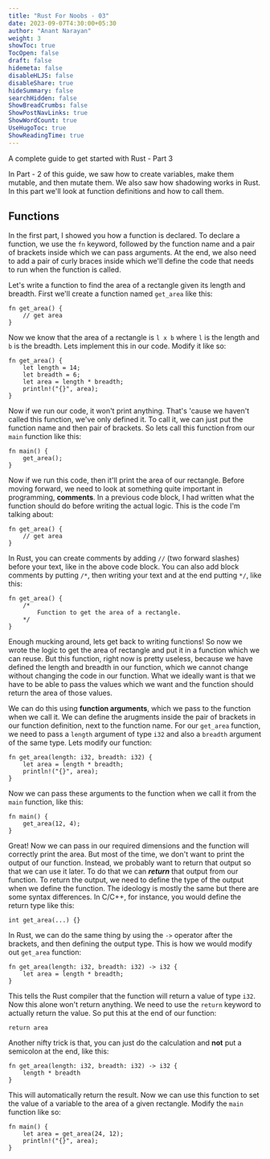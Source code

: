 ```yaml
---
title: "Rust For Noobs - 03"
date: 2023-09-07T4:30:00+05:30
author: "Anant Narayan"
weight: 3
showToc: true
TocOpen: false
draft: false
hidemeta: false
disableHLJS: false
disableShare: true
hideSummary: false
searchHidden: false
ShowBreadCrumbs: false
ShowPostNavLinks: true
ShowWordCount: true
UseHugoToc: true
ShowReadingTime: true
---
```


A complete guide to get started with Rust - Part 3

<!--more-->

In Part - 2 of this guide, we saw how to create variables, make them mutable, and then mutate them. We also saw how shadowing works in Rust. In this part we'll look at function definitions and how to call them.

## Functions
In the first part, I showed you how a function is declared. To declare a function, we use the `fn` keyword, followed by the function name and a pair of brackets inside which we can pass arguments. At the end, we also need to add a pair of curly braces inside which we'll define the code that needs to run when the function is called.

Let's write a function to find the area of a rectangle given its length and breadth. First we'll create a function named `get_area` like this:
```
fn get_area() {
    // get area
}
```

Now we know that the area of a rectangle is `l x b` where `l` is the length and `b` is the breadth. Lets implement this in our code. Modify it like so:
```
fn get_area() {
    let length = 14;
    let breadth = 6;
    let area = length * breadth;
    println!("{}", area);
}
```
Now if we run our code, it won't print anything. That's 'cause we haven't called this function, we've only defined it. To call it, we can just put the function name and then pair of brackets. So lets call this function from our `main` function like this:
```
fn main() {
    get_area();
}
```

Now if we run this code, then it'll print the area of our rectangle. Before moving forward, we need to look at something quite important in programming, **comments**. In a previous code block, I had written what the function should do before writing the actual logic. This is the code I'm talking about:
```
fn get_area() {
    // get area
}
```
In Rust, you can create comments by adding `//` (two forward slashes) before your text, like in the above code block. You can also add block comments by putting `/*`, then writing your text and at the end putting `*/`, like this:
```
fn get_area() {
    /* 
        Function to get the area of a rectangle.
    */
}
```

Enough mucking around, lets get back to writing functions! So now we wrote the logic to get the area of rectangle and put it in a function which we can reuse. But this function, right now is pretty useless, because we have defined the length and breadth in our function, which we cannot change without changing the code in our function. What we ideally want is that we have to be able to pass the values which we want and the function should return the area of those values.

We can do this using **function arguments**, which we pass to the function when we call it. We can define the arugments inside the pair of brackets in our function definition, next to the function name. For our `get_area` function, we need to pass a `length` argument of type `i32` and also a `breadth` argument of the same type. Lets modify our function:
```
fn get_area(length: i32, breadth: i32) {
    let area = length * breadth;
    println!("{}", area);
}
```
Now we can pass these arguments to the function when we call it from the `main` function, like this:
```
fn main() {
    get_area(12, 4);
}
```

Great! Now we can pass in our required dimensions and the function will correctly print the area. But most of the time, we don't want to print the output of our function. Instead, we probably want to return that output so that we can use it later. To do that we can ***return*** that output from our function. To return the output, we need to define the type of the output when we define the function. The ideology is mostly the same but there are some syntax differences. In C/C++, for instance, you would define the return type like this:
```
int get_area(...) {}
```
In Rust, we can do the same thing by using the `->` operator after the brackets, and then defining the output type. This is how we would modify out `get_area` function:
```
fn get_area(length: i32, breadth: i32) -> i32 {
    let area = length * breadth;
}
```
This tells the Rust compiler that the function will return a value of type `i32`. Now this alone won't return anything. We need to use the `return` keyword to actually return the value. So put this at the end of our function:
```
return area
```
Another nifty trick is that, you can just do the calculation and **not** put a semicolon at the end, like this:
```
fn get_area(length: i32, breadth: i32) -> i32 {
    length * breadth
}
```
This will automatically return the result. Now we can use this function to set the value of a variable to the area of a given rectangle. Modify the `main` function like so:
```
fn main() {
    let area = get_area(24, 12);
    println!("{}", area);
}
```